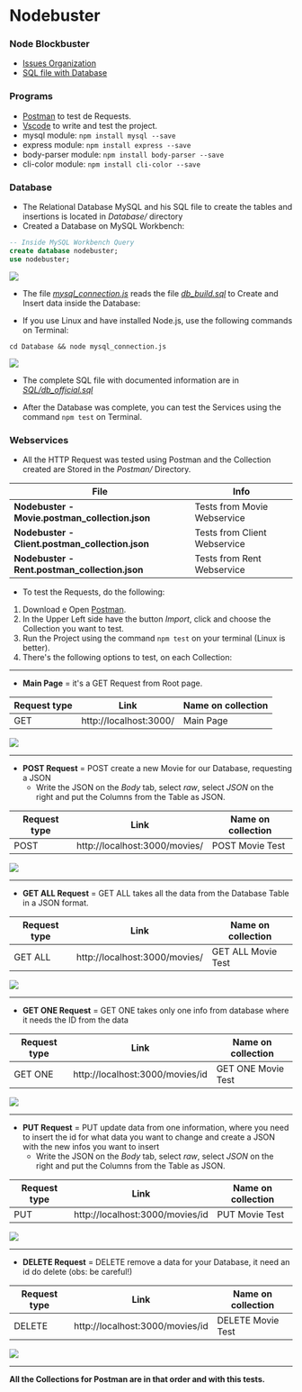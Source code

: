 # Nodebuster

### Node Blockbuster

* [Issues Organization](https://github.com/F4NT0/Nodebuster/projects/1)
* [SQL file with Database](https://github.com/F4NT0/Nodebuster/blob/main/SQL/db_official.sql)

### Programs

* [Postman](https://www.postman.com/) to test de Requests.
* [Vscode](https://code.visualstudio.com/) to write and test the project.
* mysql module: `npm install mysql --save`
* express module: `npm install express --save`
* body-parser module: `npm install body-parser --save`
* cli-color module: `npm install cli-color --save`

### Database

* The Relational Database MySQL and his SQL file to create the tables and insertions is located in _Database/_ directory
* Created a Database on MySQL Workbench:

```sql
-- Inside MySQL Workbench Query
create database nodebuster;
use nodebuster;
```

<img src="Images/create-database.gif">

* The file [*mysql_connection.js*](https://github.com/F4NT0/Nodebuster/blob/main/Database/mysql_connection.js) reads the file [*db_build.sql*](https://github.com/F4NT0/Nodebuster/blob/main/Database/db_build.sql) to Create and Insert data inside the Database:

* If you use Linux and have installed Node.js, use the following commands on Terminal:

```shell
cd Database && node mysql_connection.js
```

<img src="Images/inserting_database.gif">

* The complete SQL file with documented information are in [*SQL/db_official.sql*](https://github.com/F4NT0/Nodebuster/blob/main/SQL/db_official.sql)

* After the Database was complete, you can test the Services using the command `npm test` on Terminal.

### Webservices

* All the HTTP Request was tested using Postman and the Collection created are Stored in the _Postman/_ Directory.

File|Info
|---|---|
**Nodebuster - Movie.postman_collection.json**| Tests from Movie Webservice
**Nodebuster - Client.postman_collection.json**| Tests from Client Webservice
**Nodebuster - Rent.postman_collection.json**| Tests from Rent Webservice

* To test the Requests, do the following:

1. Download e Open [Postman](https://www.postman.com/).
2. In the Upper Left side have the button _Import_, click and choose the Collection you want to test.
3. Run the Project using the command `npm test` on your terminal (Linux is better).
4. There's the following options to test, on each Collection:

---

* **Main Page** = it's a GET Request from Root page.

Request type|Link|Name on collection|
|---|---|---|
GET|http://localhost:3000/|Main Page|

<img src="Images/get-main-page.png">

---

* **POST Request** = POST create a new Movie for our Database, requesting a JSON
  * Write the JSON on the _Body_ tab, select _raw_, select _JSON_ on the right and put the Columns from the Table as JSON.
 
Request type|Link|Name on collection|
|---|---|---|
POST|http://localhost:3000/movies/|POST Movie Test|

<img src="Images/post-movies.png">

---

* **GET ALL Request** = GET ALL takes all the data from the Database Table in a JSON format.
 
Request type|Link|Name on collection|
|---|---|---|
GET ALL|http://localhost:3000/movies/|GET ALL Movie Test|

<img src="Images/get-all-movies.png">

---

* **GET ONE Request** = GET ONE takes only one info from database where it needs the ID from the data
 
Request type|Link|Name on collection|
|---|---|---|
GET ONE|http://localhost:3000/movies/id|GET ONE Movie Test|

<img src="Images/get-one-movies.png">

---

* **PUT Request** = PUT update data from one information, where you need to insert the id for what data you want to change and create a JSON with the new infos you want to insert
    * Write the JSON on the _Body_ tab, select _raw_, select _JSON_ on the right and put the Columns from the Table as JSON.
 
Request type|Link|Name on collection|
|---|---|---|
PUT|http://localhost:3000/movies/id|PUT Movie Test|

<img src="Images/put-movies.png">

---

* **DELETE Request** = DELETE remove a data for your Database, it need an id do delete (obs: be careful!)

Request type|Link|Name on collection|
|---|---|---|
DELETE|http://localhost:3000/movies/id|DELETE Movie Test|

<img src="Images/delete-movies.png">

---

**All the Collections for Postman are in that order and with this tests.**